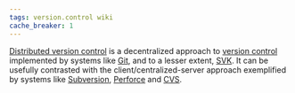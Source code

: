 ```yaml
---
tags: version.control wiki
cache_breaker: 1
---
```


[Distributed version control](/wiki/Distributed_version_control) is a decentralized approach to [version control](/wiki/version_control) implemented by systems like [Git](/wiki/Git), and to a lesser extent, [SVK](/wiki/SVK). It can be usefully contrasted with the client/centralized-server approach exemplified by systems like [Subversion](/wiki/Subversion), [Perforce](/wiki/Perforce) and [CVS](/wiki/CVS).

